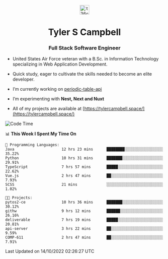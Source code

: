 <p align="center">
<a href="https://www.linkedin.com/in/t36campbell" target="blank"><img align="center" src="https://ik.imagekit.io/t36campbell/Portfolio/linkedin.png.original_m8bbGgPh6.png" alt="t36campbell" height="30" width="30" /></a>
</p>
<h1 align="center">Tyler S Campbell</h1>
<h3 align="center">Full Stack Software Engineer</h3>

* United States Air Force veteran with a B.Sc. in Information Technology specializing in Web Application Development. 

* Quick study, eager to cultivate the skills needed to become an elite developer.

* I’m currently working on [periodic-table-api](https://github.com/t36campbell/periodic-table-api)

* I’m experimenting with **Nest, Next and Nuxt**

* All of my projects are available at [https://tylercampbell.space/](https://tylercampbell.space/)

<!--START_SECTION:waka-->
![Code Time](http://img.shields.io/badge/Code%20Time-1%2C892%20hrs%2046%20mins-blue)

📊 **This Week I Spent My Time On** 

```text
💬 Programming Languages: 
Java                     12 hrs 23 mins      ████████░░░░░░░░░░░░░░░░░   35.22% 
Python                   10 hrs 31 mins      ███████░░░░░░░░░░░░░░░░░░   29.91% 
TypeScript               7 hrs 57 mins       █████░░░░░░░░░░░░░░░░░░░░   22.62% 
Vue.js                   2 hrs 47 mins       ██░░░░░░░░░░░░░░░░░░░░░░░   7.93% 
SCSS                     21 mins             ░░░░░░░░░░░░░░░░░░░░░░░░░   1.02%

🐱‍💻 Projects: 
pytos2-ce                10 hrs 36 mins      ███████░░░░░░░░░░░░░░░░░░   30.12% 
githw                    9 hrs 12 mins       ██████░░░░░░░░░░░░░░░░░░░   26.16% 
deliverable              7 hrs 19 mins       █████░░░░░░░░░░░░░░░░░░░░   20.81% 
api-server               3 hrs 22 mins       ██░░░░░░░░░░░░░░░░░░░░░░░   9.59% 
COMP-611                 2 hrs 47 mins       ██░░░░░░░░░░░░░░░░░░░░░░░   7.91%

```


 Last Updated on 14/10/2022 02:26:27 UTC
<!--END_SECTION:waka-->

